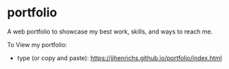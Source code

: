 # portfolio
A web portfolio to showcase my best work, skills, and ways to reach me.

To View my portfolio:
- type (or copy and paste): https://jjhenrichs.github.io/portfolio/index.html

